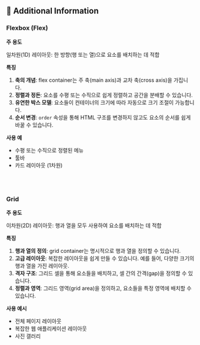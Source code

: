 ## 🧐 Additional Information

### Flexbox (Flex)

**주 용도**

일차원(1D) 레이아웃: 한 방향(행 또는 열)으로 요소를 배치하는 데 적합

**특징**

1. **축의 개념**: flex container는 주 축(main axis)과 교차 축(cross axis)을 가집니다.
2. **정렬과 정돈**: 요소를 수평 또는 수직으로 쉽게 정렬하고 공간을 분배할 수 있습니다.
3. **유연한 박스 모델**: 요소들이 컨테이너의 크기에 따라 자동으로 크기 조절이 가능합니다.
4. **순서 변경**: `order` 속성을 통해 HTML 구조를 변경하지 않고도 요소의 순서를 쉽게 바꿀 수 있습니다.

**사용 예**

- 수평 또는 수직으로 정렬된 메뉴
- 툴바
- 카드 레이아웃 (1차원)

<br />
<br />

### Grid

**주 용도**

이차원(2D) 레이아웃: 행과 열을 모두 사용하여 요소를 배치하는 데 적합

**특징**

1. **행과 열의 정의**: grid container는 명시적으로 행과 열을 정의할 수 있습니다.
2. **고급 레이아웃**: 복잡한 레이아웃을 쉽게 만들 수 있습니다. 예를 들어, 다양한 크기의 행과 열을 가진 레이아웃.
3. **격자 구조**: 그리드 셀을 통해 요소들을 배치하고, 셀 간의 간격(gap)을 정의할 수 있습니다.
4. **정렬과 영역**: 그리드 영역(grid area)을 정의하고, 요소들을 특정 영역에 배치할 수 있습니다.

**사용 예시**

- 전체 페이지 레이아웃
- 복잡한 웹 애플리케이션 레이아웃
- 사진 갤러리
